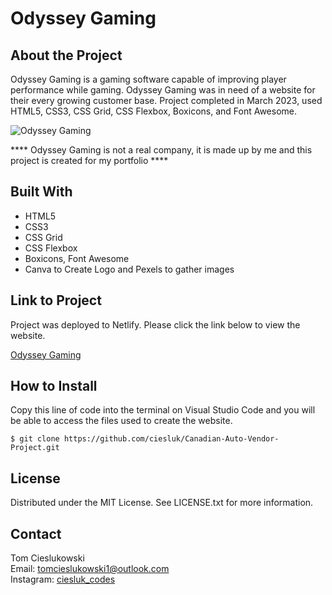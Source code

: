 # Odyssey Gaming

## About the Project

Odyssey Gaming is a gaming software capable of improving player performance while gaming. Odyssey Gaming was in need of a website for their every growing customer base. Project completed in March 2023, used HTML5, CSS3, CSS Grid, CSS Flexbox, Boxicons, and Font Awesome. 

![Odyssey Gaming](https://user-images.githubusercontent.com/44185784/224830612-c81213b0-7998-45cc-9a49-05da190787a7.jpg)

**** Odyssey Gaming is not a real company, it is made up by me and this project is created for my portfolio ****

## Built With

- HTML5
- CSS3
- CSS Grid
- CSS Flexbox
- Boxicons, Font Awesome
- Canva to Create Logo and Pexels to gather images

## Link to Project
Project was deployed to Netlify. Please click the link below to view the website. 

<a href="">Odyssey Gaming</a>

## How to Install 

Copy this line of code into the terminal on Visual Studio Code and you will be able to access the files used to create the website.

```
$ git clone https://github.com/ciesluk/Canadian-Auto-Vendor-Project.git
```
## License 
Distributed under the MIT License. See LICENSE.txt for more information.

## Contact

Tom Cieslukowski <br />
Email: <a href="mailto:tomcieslukowski1@outlook.com">tomcieslukowski1@outlook.com</a> <br />
Instagram: <a href="https://www.instagram.com/ciesluk_codes/">ciesluk_codes</a>
